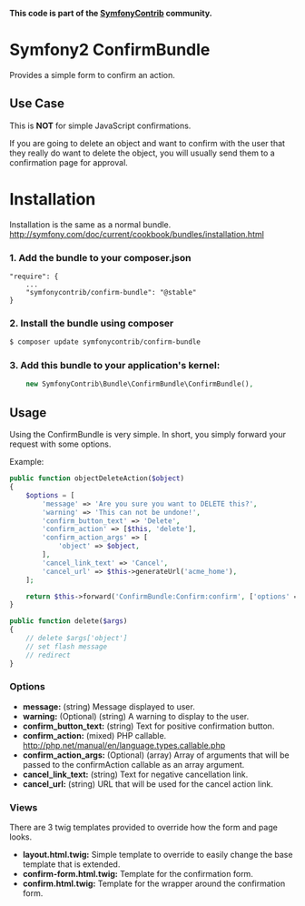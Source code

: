 **This code is part of the [SymfonyContrib](http://symfonycontrib.com/) community.**

# Symfony2 ConfirmBundle

Provides a simple form to confirm an action.

## Use Case

This is **NOT** for simple JavaScript confirmations.

If you are going to delete an object and want to confirm with the user that they
really do want to delete the object, you will usually send them to a confirmation
page for approval.

Installation
============

Installation is the same as a normal bundle. http://symfony.com/doc/current/cookbook/bundles/installation.html

### 1. Add the bundle to your composer.json

```
"require": {
    ...
    "symfonycontrib/confirm-bundle": "@stable"
}
```

### 2. Install the bundle using composer

```bash
$ composer update symfonycontrib/confirm-bundle
```

### 3. Add this bundle to your application's kernel:

```php
    new SymfonyContrib\Bundle\ConfirmBundle\ConfirmBundle(),
```

## Usage

Using the ConfirmBundle is very simple. In short, you simply forward your request
with some options.

Example:

```php
public function objectDeleteAction($object)
{
    $options = [
        'message' => 'Are you sure you want to DELETE this?',
        'warning' => 'This can not be undone!',
        'confirm_button_text' => 'Delete',
        'confirm_action' => [$this, 'delete'],
        'confirm_action_args' => [
            'object' => $object,
        ],
        'cancel_link_text' => 'Cancel',
        'cancel_url' => $this->generateUrl('acme_home'),
    ];

    return $this->forward('ConfirmBundle:Confirm:confirm', ['options' => $options]);
}

public function delete($args)
{
    // delete $args['object']
    // set flash message
    // redirect
}
```

### Options
* **message:** (string) Message displayed to user.
* **warning:** (Optional) (string) A warning to display to the user.
* **confirm_button_text:** (string) Text for positive confirmation button.
* **confirm_action:** (mixed) PHP callable. http://php.net/manual/en/language.types.callable.php
* **confirm_action_args:** (Optional) (array) Array of arguments that will be passed to the confirmAction callable as an array argument.
* **cancel_link_text:** (string) Text for negative cancellation link.
* **cancel_url:** (string) URL that will be used for the cancel action link.

### Views
There are 3 twig templates provided to override how the form and page looks.
* **layout.html.twig:** Simple template to override to easily change the base template that is extended.
* **confirm-form.html.twig:** Template for the confirmation form.
* **confirm.html.twig:** Template for the wrapper around the confirmation form.
